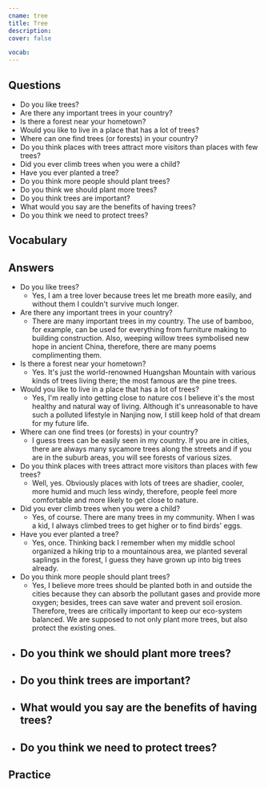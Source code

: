 ```yaml
---
cname: tree
title: Tree
description: 
cover: false

vocab:
---
```

<banner></banner>

## Questions

- Do you like trees?
- Are there any important trees in your country?
- Is there a forest near your hometown?
- Would you like to live in a place that has a lot of trees?
- Where can one find trees (or forests) in your country?
- Do you think places with trees attract more visitors than places with few trees?
- Did you ever climb trees when you were a child?
- Have you ever planted a tree?
- Do you think more people should plant trees?
- Do you think we should plant more trees?
- Do you think trees are important?
- What would you say are the benefits of having trees?
- Do you think we need to protect trees?

## Vocabulary

<vocab-box></vocab-box>

## Answers

- Do you like trees?
  - Yes, I am a tree lover because trees let me breath more easily, and without them I couldn&#39;t survive much longer.
- Are there any important trees in your country?
  - There are many important trees in my country. The use of bamboo, for example, can be used for everything from furniture making to building construction. Also, weeping willow trees symbolised new hope in ancient China, therefore, there are many poems complimenting them.
- Is there a forest near your hometown?
  - Yes. It&#39;s just the world-renowned Huangshan Mountain with various kinds of trees living there; the most famous are the pine trees.
- Would you like to live in a place that has a lot of trees?
  - Yes, I&#39;m really into getting close to nature cos I believe it&#39;s the most healthy and natural way of living. Although it&#39;s unreasonable to have such a polluted lifestyle in Nanjing now, I still keep hold of that dream for my future life.
- Where can one find trees (or forests) in your country?
  - I guess trees can be easily seen in my country. If you are in cities, there are always many sycamore trees along the streets and if you are in the suburb areas, you will see forests of various sizes.
- Do you think places with trees attract more visitors than places with few trees?
  - Well, yes. Obviously places with lots of trees are shadier, cooler, more humid and much less windy, therefore, people feel more comfortable and more likely to get close to nature.
- Did you ever climb trees when you were a child?
  - Yes, of course. There are many trees in my community. When I was a kid, I always climbed trees to get higher or to find birds&#39; eggs.
- Have you ever planted a tree?
  - Yes, once. Thinking back I remember when my middle school organized a hiking trip to a mountainous area, we planted several saplings in the forest, I guess they have grown up into big trees already.
- Do you think more people should plant trees?
  - Yes, I believe more trees should be planted both in and outside the cities because they can absorb the pollutant gases and provide more oxygen; besides, trees can save water and prevent soil erosion. Therefore, trees are critically important to keep our eco-system balanced. We are supposed to not only plant more trees, but also protect the existing ones.
- Do you think we should plant more trees?
  - 
- Do you think trees are important?
  - 
- What would you say are the benefits of having trees?
  - 
- Do you think we need to protect trees?
  - 

## Practice

<qrfooter></qrfooter>
